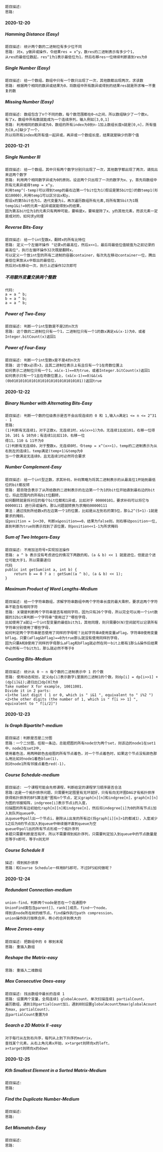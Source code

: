 #####
```
题目描述:
思路:
```
#### 2020-12-20
##### Hamming Distance (Easy)
```
题目描述: 统计两个数的二进制位有多少位不同
思路: 对x、y做异或操作，令结果res = x^y，数res的二进制表示有多少个1，
从res的最低位数起，res^1为1表示最低位为1，然后右移res一位继续判断直到res为0
```
#####  Single Number (Easy)
```
题目描述: 给一个数组，数组中只有一个数只出现了一次，其他数都出现两次，求该数
思路: 根据两个相同的数异或结果为0，将数组中所有数异或得到的结果res就是所求唯一不重复的数
```
##### Missing Number (Easy)
```
题目描述: 数组包含了n个不同的数，每个数范围都在0~n之间，所以数组缺少了一个数x，
有了x，数组中所有数就能成为一个连续序列，输入例如[3,0,1]
思路: 利用相同的数异或为0，数组的所有index为0到n-1加上数组长度n就是[0,n]，所有值为[0,n]缺少了一个，
所以将所有index和所有值一起异或，再异或一个数组长度，结果就是缺少的那个值
```
#### 2020-12-21
##### Single Number III
``` 
题目描述: 给一个数组，其中只有两个数字分别只出现了一次，其他数字都出现了两次，请找出来这两个数字
思路: 利用两个相同数字异或为0的原则。设这两个只出现了一次的数字为x、y，首先将数组中所有元素异或得temp = x^y，
利用temp^(-temp)可以得到temp的最右边第一个bit位为1(假设是第5bit位)的数temp1(形如10000),利用temp1可以区分出x和y，
假设x的第5bit也为1，迭代变量为i，再次遍历数组所有元素,将所有第5bit为1既temp1&i!=0的元素一起异或就能得到x的结果，
因为第五bit位为1的元素只有两种可能，要嘛是x，要嘛是除了x、y的其他元素，而该元素一定是成对的，如何求y同理
```
##### Reverse Bits-Easy
```
题目描述: 给一个int型数x，翻转x的所有比特位
思路: 定义一个左循环操作 "记录x的最高位，然后x<<1，最后将最低位值赋值为之前记录的最高位"，执行左循环操作32次既是翻转x，
可以定义一个放int型的所有二进制的容器container，每次先左移动container一位，腾出最低位来放从x中取出的最低位，
然后对x右移动一次，执行上述操作32次即可
```
##### 不用额外变量交换两个整数
```
代码:
a = a ^ b;
b = a ^ b;
a = a ^ b;
```
##### Power of Two-Easy
```
题目描述: 判断一个int型数是不是2的n次方
思路: 这个数的二进制位只有一个1，二进制位只有一个1的数x满足x&(x-1)为0，或者Integer.bitCount(x)返回1
```
##### Power of Four-Easy
```
题目描述: 判断一个int型数x是不是4的n次方
思路: 这个数x必须>3，且其二进制位表示上有且仅有一个1在奇数位置上
如何表示二进制位只有一个1，x&(x-1)==0为true，或者Integer.bitCount(x)返回1
如何表示只有一个1且在奇数位置上，(x&(x-1)==0)&&(x&(0b01010101010101010101010101010101))返回true
```
#### 2020-12-22
##### Binary Number with Alternating Bits-Easy
```
题目描述: 判断一个数的位级表示是否不会出现连续的 0 和 1,输入n满足1 <= n <= 2^31 - 1
思路: 
(1)判断有无连续1，对于正数x，无连续1时，x&(x>>1)为0。无连续1比如101，右移一位得10，101 & 10为0；有连续1比如110，右移一位
得11，110 & 11不为0
(2)判断有无连续0，对于整数x，无连续0时，令temp = x^(x>>1)，temp的二进制表示为从右到左的连续1，temp满足(temp+1)&temp为0
当一个数满足无连续0，且无连续1时必然符合要求
```
##### Number Complement-Easy
```
题目描述: 给一个int型正数，求其补码，补码策略为将其二进制表示的从最高位1开始到最低位的bit都反转
思路: 题目隐含表示了从所给数的二进制表示的左边第一个为1的bit位开始直到最右边的bit位，将此范围内的所有bit位翻转，
如何翻转就是将对应的每个bit位都和1异或，比如对于 00000101，要求补码可以将它与 00000111 进行异或操作。那么问题就转换为求掩码00000111
算法：通过找到所给数x的左边第一个1的位置，比如是从左到右的第5位，那么2^(5+1)-1就是要求的掩码，
设position = 1<<30, 判断x&position==0，结果为false则，则右移动position一位,直到判断为true则表示找到了该位置，则position<<1-1为所求掩码
```
##### Sum of Two Integers-Easy
```
题目描述: 不用加法符号+实现加法操作
思路: a ^ b 表示没有考虑进位的情况下两数的和，(a & b) << 1 就是进位，但是这个进位可能大于1，所以需要递归
代码
public int getSum(int a, int b) {
    return b == 0 ? a : getSum((a ^ b), (a & b) << 1);
}
```
##### Maximum Product of Word Lengths-Medium
```
题目描述: 给一个字符串数组，求解字符串数组中两个字符串长度的最大乘积，要求这两个字符串不能含有相同字符
思路: 关键是判断两个字符串是否有相同字符，因为只有26个字母，所以完全可以用一个int数据的32bit来判断一个字符串"使用过了"哪些字母，
比如使用了a就让一个int型变量的最低bit为1，其他同理，则只需要O(N)空间就可以记录所有字符串分别使用了哪些字母，
如何判定两个字符串是否使用了同样的字母呢？比如字符串A使用变量aFlag，字符串B使用变量bFlag，只要(aFlag&bFlag)==0为true那么就没有使用同样的字母，
因为只要A和B使用了同样的字母那么aFlag和bFlag就必然在同一bit上都有1那么&操作后结果中必然有一个bit为1，那么就必然不等于0
```
##### Counting Bits-Medium
```
题目描述: 统计从 0 ~ n 每个数的二进制表示中 1 的个数
思路: 使用动态规划，定义dp[i]表示数字i里面的二进制1的个数，则dp[i] = dp[i>>1] + (dp[i]&1);递归出口dp[0]为0
Take number X for example, 10011001.
Divide it in 2 parts:
<1>the last digit ( 1 or 0, which is " i&1 ", equivalent to " i%2 ")
<2>the other digits (the number of 1, which is " f[i >> 1] ", equivalent to " f[i/2]")
```
#### 2020-12-23
##### Is Graph Bipartite?-medium
```
题目描述：判断是否是二分图
思路：一个二分图，任取一条边，总能把图的所有node分为两个set，则该边的node1在set1中，node2在set2中,
使用着色法，用两种颜色去给图的所有节点着色，对一个节点着色时，如果这个节点没有颜色那么用比如对node1着色blue(1)，
则对node1所有邻接点着色red(-1)，
```
##### Course Schedule-medium
```
题目描述: 一个课程可能会先修课程，判断给定的课程学习顺序是否合法
思路:这是一个拓扑排序问题，只需要判定图里有无环就好，只有有向无环图DAG才有拓扑排序
获得拓扑排序的BFS算法是"图有n个节点，定义graph[n][n]和indgree[n]，graph[n][n]为图的邻接矩阵，indgreee[i]表示节点i的入度，
扫描图的所有边初始化raph[n][n]和indgree[n]，然后将indegree[i]为0的所有节点i加入到队列queue中，
从queue中poll出一个节点i，删除从i出发的所有边(将graph[i][n]>1的都减1），入度减少1之后为0的节点加入到queue中继续循环直到queue为空
queue中poll出的所有节点形成一个拓扑序列
本题只需要判断是否有环，所以不需要得到拓扑序列，只需要判定加入到queue中的节点数量是否等于n即可，等于n则无环
```
##### Course Schedule II
```
描述: 得到拓扑排序
思路：和Course Schedule一样用BFS即可，不过DFS如何做呢？
```
####  2020-12-24
##### Redundant Connection-medium
```
union-find，判断两个node是否在一个连通图中
UnionFind类包含parent[]、rank[]成员，find一个node，
得到该node所在树的根节点，find操作执行path compression，
union操作执行按秩合并，秩小的合并到秩大的
```
##### Move Zeroes-easy  
```
题目描述: 把数组中的 0 移到末尾
思路: 重插入数组
```
##### Reshape the Matrix-easy
```
思路: 重插入二维数组
```
##### Max Consecutive Ones-easy
```
题目描述: 找出数组中最长的连续 1
思路: 设置两个变量，全局连续1 globalAcount、单次扫描连续1 partialCount，
遍历数组，遇到1则partialCount加1，遇到0则设置globalAcount为max(globalAcount为max, partialCount)，
且partialCount重置为0
```
##### Search a 2D Matrix II -easy
```
对于每行从左到右升序，每列从上到下升序的matrix，
查找某个元素，从右上角元素x开始，x>target则转向x的left，
x<target则转向x的down
```
#### 2020-12-25
##### Kth Smallest Element in a Sorted Matrix-Medium
```
题目描述:
思路:
```
##### Find the Duplicate Number-Medium
```
题目描述:
思路:
```
##### Set Mismatch-Easy
``` 
题目描述:
思路:
```
